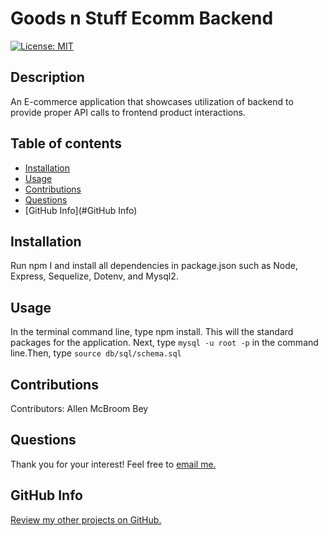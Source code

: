 # Goods n Stuff Ecomm Backend
[![License: MIT](https://img.shields.io/badge/License-MIT-yellow.svg)](https://opensource.org/licenses/MIT)

## Description
An E-commerce application that showcases utilization of backend to provide proper API calls to frontend product interactions.

## Table of contents
  - [Installation](#Installation)
  - [Usage](#Usage)
  - [Contributions](#Contributions)
  - [Questions](#Questions)
  - [GitHub Info](#GitHub Info) 
  
## Installation
Run npm I and install all dependencies in package.json such as Node, Express, Sequelize, Dotenv, and Mysql2.

## Usage
In the terminal command line, type npm install. This will
the standard packages for the application. Next, type `mysql -u root -p` in the command line.Then, type `source db/sql/schema.sql`

## Contributions
Contributors: Allen McBroom Bey

## Questions
Thank you for your interest! Feel free to [email me.](mailto:almcbroombey@email.com)

## GitHub Info
[Review my other projects on GitHub.](https://www.github.com/AllenM03)
